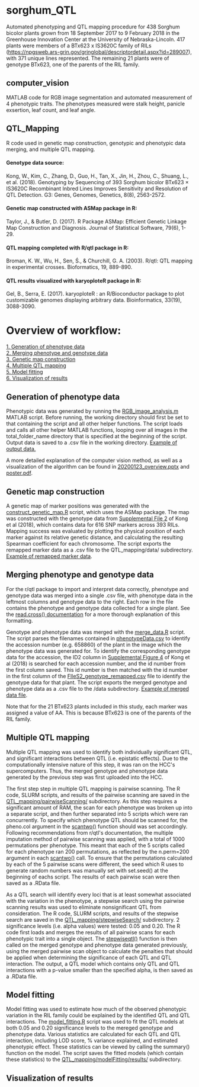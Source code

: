 # sorghum_QTL
Automated phenotyping and QTL mapping procedure for 438 Sorghum bicolor plants grown from 18 September 2017 to 9 February 2018 in the Greenhouse Innovation Center at the University of Nebraska-Lincoln. 417 plants were members of a BTx623 x IS3620C family of RILs (https://npgsweb.ars-grin.gov/gringlobal/descriptordetail.aspx?id=289007), with 371 unique lines represented. The remaining 21 plants were of genotype BTx623, one of the parents of the RIL family. 

## computer_vision
MATLAB code for RGB image segmentation and automated measurement of 4 phenotypic traits. The phenotypes measured were stalk height, panicle exsertion, leaf count, and leaf angle.

## QTL_Mapping
R code used in genetic map construction, genotypic and phenotypic data merging, and multiple QTL mapping.

#### Genotype data source:
Kong, W., Kim, C., Zhang, D., Guo, H., Tan, X., Jin, H., Zhou, C., Shuang, L., et al. (2018). Genotyping by Sequencing of 393 Sorghum bicolor BTx623 × IS3620C Recombinant Inbred Lines Improves Sensitivity and Resolution of QTL Detection. G3: Genes, Genomes, Genetics, 8(8), 2563-2572.

#### Genetic map constructed with ASMap package in R:
Taylor, J., & Butler, D. (2017). R Package ASMap: Efficient Genetic Linkage Map Construction and Diagnosis. Journal of Statistical Software, 79(6), 1-29.

#### QTL mapping completed with R/qtl package in R:
Broman, K. W., Wu, H., Sen, Ś., & Churchill, G. A. (2003). R/qtl: QTL mapping in experimental crosses. Bioformatics, 19, 889-890.

#### QTL results visualized with karyoploteR package in R:
Gel, B., Serra, E. (2017). karyoploteR : an R/Bioconductor package to plot customizable genomes displaying arbitrary data. Bioinformatics, 33(19), 3088-3090.

# Overview of workflow:
[1. Generation of phenotype data](#pheno-data-generation) \
[2. Merging phenotype and genotype data](#data-merging) \
[3. Genetic map construction](#genetic-map) \
[4. Multiple QTL mapping](#QTL-mapping) \
[5. Model fitting](#estimate-effects) \
[6. Visualization of results](#visualize-results)

## Generation of phenotype data <a name="pheno-data-generation"></a>
Phenotypic data was generated by running the [RGB_image_analysis.m](https://github.com/bryceaskey/sorghum_QTL/blob/master/computer_vision/RGB_image_analysis.m) MATLAB script. Before running, the working directory should first be set to that containing the script and all other helper functions. The script loads and calls all other helper MATLAB functions, looping over all images in the total_folder_name directory that is specified at the beginning of the script. Output data is saved to a .csv file in the working directory. [Example of output data.](https://github.com/bryceaskey/sorghum_QTL/blob/master/computer_vision/phenotypeData.csv)

A more detailed explanation of the computer vision method, as well as a visualization of the algorithm can be found in [20200123_overview.pptx](https://github.com/bryceaskey/sorghum_QTL/blob/master/20200123_overview.pptx) and [poster.pdf](https://github.com/bryceaskey/sorghum_QTL/blob/master/poster.pdf).

## Genetic map construction <a name="genetic-map"></a>
A genetic map of marker positions was generated with the [construct_genetic_map.R](https://github.com/bryceaskey/sorghum_QTL/blob/master/QTL_Mapping/construct_genetic_map.R) script, which uses the ASMap package. The map was constructed with the genotype data from [Supplemental File 2](https://github.com/bryceaskey/sorghum_QTL/tree/master/QTL_Mapping/data/FIleS2_genotype.csv) of Kong et al (2018), which contains data for 616 SNP markers across 393 RILs. Mapping success was evaluated by plotting the physical position of each marker against its relative genetic distance, and calculating the resulting Spearman coefficient for each chromosome. The script exports the remapped marker data as a .csv file to the QTL_mapping/data/ subdirectory. [Example of remapped marker data](https://github.com/bryceaskey/sorghum_QTL/blob/master/QTL_Mapping/data/FIleS2_genotype_remapped.csv).

## Merging phenotype and genotype data <a name="data-merging"></a>
For the r/qtl package to import and interpret data correctly, phenotype and genotype data was merged into a single .csv file, with phenotype data in the leftmost columns and genotype data to the right. Each row in the file contains the phenotype and genotype data collected for a single plant. See the [read.cross() documentation](https://www.rdocumentation.org/packages/qtl/versions/1.46-2/topics/read.cross) for a more thorough explanation of this formatting.

Genotype and phenotype data was merged with the [merge_data.R](https://github.com/bryceaskey/sorghum_QTL/blob/master/QTL_Mapping/add_pheno_data.R) script. The script parses the filenames contained in [phenotypeData.csv](https://github.com/bryceaskey/sorghum_QTL/blob/master/computer_vision/phenotypeData.csv) to identify the accession number (e.g. 658860) of the plant in the image which the phenotype data was generated for. To identify the corresponding genotype data for the accession, the ID2 column in [Supplemental Figure 4](https://github.com/bryceaskey/sorghum_QTL/tree/master/QTL_Mapping/data/FileS4_IS11.avg.qtl.csv) of Kong et al (2018) is searched for each accession number, and the id number from the first column saved. This id number is then matched with the id number in the first column of the [FIleS2_genotype_remapped.csv](https://github.com/bryceaskey/sorghum_QTL/tree/master/QTL_Mapping/data/FIleS2_genotype_remapped.csv) file to identify the genotype data for that plant. The script exports the merged genotype and phenotype data as a .csv file to the /data subdirectory. [Example of merged data file](https://github.com/bryceaskey/sorghum_QTL/tree/master/QTL_Mapping/data/mergedData.csv).

Note that for the 21 BTx623 plants included in this study, each marker was assigned a value of AA. This is because BTx623 is one of the parents of the RIL family.

## Multiple QTL mapping <a name="QTL-mapping"></a>
Multiple QTL mapping was used to identify both individually significant QTL, and significant interactions between QTL (i.e. epistatic effects). Due to the computationally intensive nature of this step, it was ran on the HCC's supercomputers. Thus, the merged genotype and phenotype data generated by the previous step was first uploaded into the HCC.

The first step step in multiple QTL mapping is pairwise scanning. The R code, SLURM scripts, and results of the pairwise scanning are saved in the [QTL_mapping/pairwiseScanning/](https://github.com/bryceaskey/sorghum_QTL/tree/master/QTL_Mapping/pairwiseScanning) subdirectory. As this step requires a significant amount of RAM, the scan for each phenotype was broken up into a separate script, and then further separated into 5 scripts which were ran concurrently. To specify which phenotype QTL should be scanned for, the pheno.col argument in the [scantwo()](https://www.rdocumentation.org/packages/qtl/versions/1.46-2/topics/scantwo) function should was set accordingly. Following recommendations from r/qtl's documentation, the multiple imputation method of pairwise scanning was applied, with a total of 1000 permutations per phenotype. This meant that each of the 5 scripts called for each phenotype ran 200 permutations, as reflected by the n.perm=200 argument in each [scantwo()](https://www.rdocumentation.org/packages/qtl/versions/1.46-2/topics/scantwo) call. To ensure that the permutations calculated by each of the 5 pairwise scans were different, the seed which R uses to generate random numbers was manually set with set.seed() at the beginning of eachs script. The results of each pairwise scan were then saved as a .RData file.

As a QTL search will identify every loci that is at least somewhat associated with the variation in the phenotype, a stepwise search using the pairwise scanning results was used to eliminate nonsignificant QTL from consideration. The R code, SLURM scripts, and results of the stepwise search are saved in the [QTL_mapping/stepwiseSearch/](https://github.com/bryceaskey/sorghum_QTL/tree/master/QTL_Mapping/stepwiseSearch) subdirectory. 2 significance levels (i.e. alpha values) were tested: 0.05 and 0.20. The R code first loads and merges the results of all pairwise scans for each phenotypic trait into a single object. The [stepwiseqtl()](https://www.rdocumentation.org/packages/qtl/versions/1.46-2/topics/stepwiseqtl) function is then called on the merged genotype and phenotype data generated previously, using the merged pairwise scan object to calculate the penalties that should be applied when determining the significance of each QTL and QTL interaction. The output, a QTL model which contains only QTL and QTL interactions with a p-value smaller than the specified alpha, is then saved as a .RData file.

## Model fitting <a name="estimate-effects"></a>
Model fitting was used to estimate how much of the observed phenotypic variation in the RIL family could be explained by the identified QTL and QTL interactions. The [model_fitting.R](https://github.com/bryceaskey/sorghum_QTL/tree/master/QTL_Mapping/modelFitting/fit_models.R) script was used to fit the QTL models at both 0.05 and 0.20 significance levels to the mereged genotype and phenotype data. Various statistics are calculated for each QTL and QTL interaction, including LOD score, % variance explained, and estimated phenotypic effect. These statistics can be viewed by calling the summary() function on the model. The script saves the fitted models (which contain these statistics) to the [QTL_mapping/modelFitting/results/](https://github.com/bryceaskey/sorghum_QTL/tree/master/QTL_Mapping/modelFitting/results/) subdirectory.

## Visualization of results <a name="visualize-results"></a>

